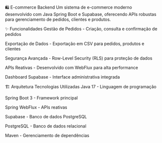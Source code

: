 🛍️ E-commerce Backend
Um sistema de e-commerce moderno desenvolvido com Java Spring Boot e Supabase, oferecendo APIs robustas para gerenciamento de pedidos, clientes e produtos.

✨ Funcionalidades
Gestão de Pedidos - Criação, consulta e confirmação de pedidos

Exportação de Dados - Exportação em CSV para pedidos, produtos e clientes

Segurança Avançada - Row-Level Security (RLS) para proteção de dados

APIs Reativas - Desenvolvido com WebFlux para alta performance

Dashboard Supabase - Interface administrativa integrada

🏗️ Arquitetura
Tecnologias Utilizadas
Java 17 - Linguagem de programação

Spring Boot 3 - Framework principal

Spring WebFlux - APIs reativas

Supabase - Banco de dados PostgreSQL

PostgreSQL - Banco de dados relacional

Maven - Gerenciamento de dependências
